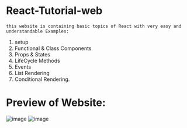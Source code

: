 # React-Tutorial-web

```this website is containing basic topics of React with very easy and understandable Examples:```
1. setup
2. Functional & Class Components
3. Props & States
4. LifeCycle Methods 
5. Events
6. List Rendering 
7. Conditional Rendering.

# Preview of Website:

![image](https://user-images.githubusercontent.com/57531599/158305622-cf3667d6-36bd-4195-8f39-01893717a1c6.png)
![image](https://user-images.githubusercontent.com/57531599/158305708-aa49d9a1-ca62-448c-b9ad-1b593a34a77b.png)
